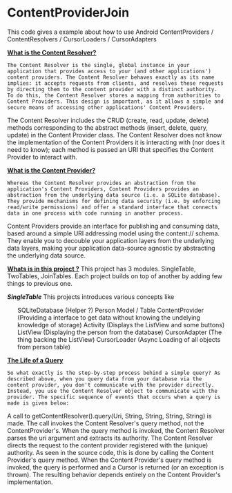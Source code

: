 ContentProviderJoin
===================

This code gives a example about how to use Android ContentProviders / ContentResolvers / CursorLoaders / CursorAdapters

<b><u>What is the Content Resolver?</u></b>

	The Content Resolver is the single, global instance in your application that provides access to your (and other applications') content providers. The Content Resolver behaves exactly as its name implies: it accepts requests from clients, and resolves these requests by directing them to the content provider with a distinct authority. To do this, the Content Resolver stores a mapping from authorities to Content Providers. This design is important, as it allows a simple and secure means of accessing other applications' Content Providers.

The Content Resolver includes the CRUD (create, read, update, delete) methods corresponding to the abstract methods (insert, delete, query, update) in the Content Provider class. The Content Resolver does not know the implementation of the Content Providers it is interacting with (nor does it need to know); each method is passed an URI that specifies the Content Provider to interact with.

<b><u>What is the Content Provider?</u></b>

	Whereas the Content Resolver provides an abstraction from the application's Content Providers, Content Providers provides an abstraction from the underlying data source (i.e. a SQLite database). They provide mechanisms for defining data security (i.e. by enforcing read/write permissions) and offer a standard interface that connects data in one process with code running in another process.

Content Providers provide an interface for publishing and consuming data, based around a simple URI addressing model using the content:// schema. They enable you to decouble your application layers from the underlying data layers, making your application data-source agnostic by abstracting the underlying data source.

<b><u>Whats is in this project ?</u></b>
	This project has 3 modules. SingleTable, TwoTables, JoinTables. Each project builds on top of another by adding few things to previous one.

<b><i>SingleTable</i></b>
	This projects introduces various concepts like 
		<ol>
		SQLiteDatabase (Helper ?)
		Person Model / Table
		ContentProvider (Providing a interface to get data without knowing the undelying knowledge of storage)
		Activity (Displays the ListView and some buttons)
		ListView (Displaying the person from the database)
		CursorAdapter (The thing backing the ListView)
		CursorLoader (Async Loading of all objects from person table)
		</ol>
			

<b><u>The Life of a Query</u></b>

	So what exactly is the step-by-step process behind a simple query? As described above, when you query data from your database via the content provider, you don't communicate with the provider directly. Instead, you use the Content Resolver object to communicate with the provider. The specific sequence of events that occurs when a query is made is given below:

A call to getContentResolver().query(Uri, String, String, String, String) is made. The call invokes the Content Resolver's query method, not the ContentProvider's.
When the query method is invoked, the Content Resolver parses the uri argument and extracts its authority.
The Content Resolver directs the request to the content provider registered with the (unique) authority. As seen in the source code, this is done by calling the Content Provider's query method.
When the Content Provider's query method is invoked, the query is performed and a Cursor is returned (or an exception is thrown). The resulting behavior depends entirely on the Content Provider's implementation. 
